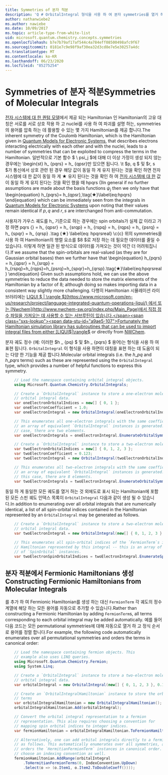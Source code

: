 ```yaml
---
title: Symmetries of 분자 적분
description: 'Q # OrbitalIntegral 형식을 사용 하 여 분자 symmetries를 열거 하는 방법에 대해 알아봅니다.'
author: nathanwiebe2
ms.author: nawiebe
ms.date: 10/09/2017
ms.topic: article-type-from-white-list
uid: microsoft.quantum.chemistry.concepts.symmetries
ms.openlocfilehash: b7e7b79af17af544c4a784eff08500498afc9f67
ms.sourcegitcommit: 0181e7c9e98f9af30ea32d3cd8e7e5e30257a4dc
ms.translationtype: MT
ms.contentlocale: ko-KR
ms.lasthandoff: 06/23/2020
ms.locfileid: "85275254"
---
```

# <a name="symmetries-of-molecular-integrals"></a><span data-ttu-id="a9ae5-103">Symmetries of 분자 적분</span><span class="sxs-lookup"><span data-stu-id="a9ae5-103">Symmetries of Molecular Integrals</span></span>

<span data-ttu-id="a9ae5-104">[전자 시스템에 대 한 퀀텀 모델](xref:microsoft.quantum.chemistry.concepts.quantummodels)에서 제공 되는 Hamiltonian 인 Hamiltonian의 고유 대칭은 서로를 서로 상호 작용 하 고 nuclei를 사용 하 여 파괴를 설명 하는, symmetries의 용어를 압축 하는 데 활용할 수 있는 몇 가지 Hamiltonian를 제공 합니다.</span><span class="sxs-lookup"><span data-stu-id="a9ae5-104">The inherent symmetry of the Coulomb Hamiltonian, which is the Hamiltonian given in [Quantum Models for Electronic Systems](xref:microsoft.quantum.chemistry.concepts.quantummodels), that describes electrons interacting electrically with each other and with the nuclei, leads to a number of symmetries that can be exploited to compress the terms in the Hamiltonian.</span></span>
<span data-ttu-id="a9ae5-105">일반적으로 기본 함수 $ \ psi_j $에 대해 더 이상 가정이 생성 되지 않는 경우에는 \begin{st} h_ {pqrs} = h_ {qpsr}만 있으면 됩니다. \t $p, q $ 및 $r, s $가 통신에서 상호 관련 된 경우 해당 값이 동일 하 게 유지 된다는 것을 확인 하면 전자 시스템에 대 한 값이 동일 하 게 ★ 유지 된다는 것을 확인 하 여 [전자 시스템에 대 한](xref:microsoft.quantum.chemistry.concepts.quantummodels) 값이 동일 하 게 유지 된다는 것을 확인 했을 때 hpqrs ()</span><span class="sxs-lookup"><span data-stu-id="a9ae5-105">In general if no further assumptions are made about the basis functions $\psi_j$ then we only have that \begin{equation} h_{pqrs}= h_{qpsr},\tag{★}\label{eq:hpqrs} \end{equation} which can be immediately seen from the integrals in [Quantum Models for Electronic Systems](xref:microsoft.quantum.chemistry.concepts.quantummodels) upon noting that their values remain identical if $p,q$ and $r,s$ are interchanged from anti-commutation.</span></span>

<span data-ttu-id="a9ae5-106">사용자가 가우스 궤도를 h_ 기준으로 하는 경우에는 spin orbitals가 실제 값 이라고 가정 하면 pqrs {} = h_ {qpsr} = h_ {srqp} = h_ {rspq} = h_ {rqps} = h_ {psrq} = h_ {spqr} = h_ {qrsp} .\tag {★} \label{eq: hpqrsreal} \c{c} 위의 symmetries을 사용 하 여 Hamiltonian의 행렬 요소를 $8 $로 저장 하는 데 필요한 데이터를 줄일 수 있습니다. 이렇게 하면 일관 된 방식으로 데이터를 가져오는 것이 약간 더 어려워집니다.</span><span class="sxs-lookup"><span data-stu-id="a9ae5-106">If we assume that the spin-orbitals are real-valued (as they are for Gaussian orbital bases) then we further have that \begin{equation} h_{pqrs} = h_{qpsr} = h_{srqp} = h_{rspq}=h_{rqps}=h_{psrq}=h_{spqr}=h_{qrsp}.\tag{★}\label{eq:hpqrsreal} \end{equation} Given such assumptions hold, we can use the above symmetries to reduce the data needed to store the matrix elements of the Hamiltonian by a factor of $8$; although doing so makes importing data in a consistent way slightly more challenging.</span></span>
<span data-ttu-id="a9ae5-107">다행히 Hamiltonian 시뮬레이션 라이브러리에는 [LIQUI $ | \rangle $](https://www.microsoft.com/en-us/research/project/language-integrated-quantum-operations-liqui/) 에서 또는 [Nwchem](http://www.nwchem-sw.org/index.php/Main_Page)에서 직접 정수 파일을 가져오는 데 사용할 수 있는 서브루틴이 있습니다.</span><span class="sxs-lookup"><span data-stu-id="a9ae5-107">Fortunately the Hamiltonian simulation library has subroutines that can be used to import integral files from either [LIQUI$|\rangle$](https://www.microsoft.com/en-us/research/project/language-integrated-quantum-operations-liqui/) or directly from [NWChem](http://www.nwchem-sw.org/index.php/Main_Page).</span></span>

<span data-ttu-id="a9ae5-108">분자 궤도 정수 (예: 이러한 $h \_ {pq} $ 및 $h \_ {pqrs} $ 용어)는 형식을 사용 하 여 표현 됩니다. `OrbitalIntegral` 이 형식을 사용 하면이 대칭을 표현 하는 데 도움이 되는 다양 한 기능을 제공 합니다.</span><span class="sxs-lookup"><span data-stu-id="a9ae5-108">Molecular orbital integrals (i.e. the $h\_{pq}$ and $h\_{pqrs}$ terms) such as these are represented using the `OrbitalIntegral` type, which provides a number of helpful functions to express this symmetry.</span></span>
```csharp
    // Load the namespace containing orbital integral objects.
    using Microsoft.Quantum.Chemistry.OrbitalIntegrals;

    // Create a `OrbitalIntegral` instance to store a one-electron molecular 
    // orbital integral data.
    var oneElectronOrbitalIndices = new[] { 0, 1 };
    var oneElectronCoefficient = 1.0;
    var oneElectronIntegral = new OrbitalIntegral(oneElectronOrbitalIndices, oneElectronCoefficient);

    // This enumerates all one-electron integrals with the same coefficient --
    // an array of equivalent `OrbitalIntegral` instances is generated. In this
    // case, there are two elements.
    var oneElectronIntegrals = oneElectronIntegral.EnumerateOrbitalSymmetries();

    // Create a `OrbitalIntegral` instance to store a two-electron molecular orbital integral data.
    var twoElectronOrbitalIndices = new[] { 0, 1, 2, 3 };
    var twoElectronCoefficient = 0.123;
    var twoElectronIntegral = new OrbitalIntegral(twoElectronOrbitalIndices, twoElectronCoefficient);

    // This enumerates all two-electron integrals with the same coefficient -- 
    // an array of equivalent `OrbitalIntegral` instances is generated. In 
    // this case, there are 8 elements.
    var twoElectronIntegrals = twoElectronIntegral.EnumerateOrbitalSymmetries();
```

<span data-ttu-id="a9ae5-109">동일 하 게 동일한 모든 궤도를 열거 하는 것 외에도로 표시 되는 Hamiltonian에 포함 된 모든 스핀 궤도 인덱스 목록이 `OrbitalIntegral` 다음과 같이 생성 될 수 있습니다.</span><span class="sxs-lookup"><span data-stu-id="a9ae5-109">In addition to enumerating over all orbital integrals that are numerically identical, a list of all spin-orbital indices contained in the Hamiltonian represented by an `OrbitalIntegral` may be generated as follows.</span></span>
```csharp
    // Create a `OrbitalIntegral` instance to store a two-electron molecular
    // orbital integral data.
    var twoElectronIntegral = new OrbitalIntegral(new[] { 0, 1, 2, 3 }, 0.123);

    // This enumerates all spin-orbital indices of the `FermionTerm`s in the 
    // Hamiltonian represented by this integral -- this is an array of array 
    // of `SpinOrbital` instances.
    var twoElectronSpinOrbitalIndices = twoElectronIntegral.EnumerateSpinOrbitals();
```
## <a name="constructing-fermionic-hamiltonians-from-molecular-integrals"></a><span data-ttu-id="a9ae5-110">분자 적분에서 Fermionic Hamiltonians 생성</span><span class="sxs-lookup"><span data-stu-id="a9ae5-110">Constructing Fermionic Hamiltonians from Molecular Integrals</span></span>

<span data-ttu-id="a9ae5-111">를 추가 하 여 Fermionic Hamiltonian를 생성 하는 대신 `FermionTerm` 각 궤도의 정수 계열에 해당 하는 모든 용어를 자동으로 추가할 수 있습니다.</span><span class="sxs-lookup"><span data-stu-id="a9ae5-111">Rather than constructing a Fermionic Hamiltonian by adding `FermionTerm`s, all terms corresponding to each orbital integral may be added automatically.</span></span>
<span data-ttu-id="a9ae5-112">예를 들어 다음 코드는 모든 permutational symmetries에 대해 자동으로 열거 하 고 정식 순서로 용어를 정렬 합니다.</span><span class="sxs-lookup"><span data-stu-id="a9ae5-112">For example, the following code automatically enumerates over all permutational symmetries and orders the terms in canonical order:</span></span> 
```csharp
    // Load the namespace containing fermion objects. This
    // example also uses LINQ queries.
    using Microsoft.Quantum.Chemistry.Fermion;
    using System.Linq;

    // Create a `OrbitalIntegral` instance to store a two-electron molecular 
    // orbital integral data.
    var orbitalIntegral = new OrbitalIntegral(new[] { 0, 1, 2, 3 }, 0.123);

    // Create an `OrbitalIntegralHamiltonian` instance to store the orbital integral
    // terms
    var orbitalIntegralHamiltonian = new OrbitalIntegralHamiltonian();
    orbitalIntegralHamiltonian.Add(orbitalIntegral);

    // Convert the orbital integral representation to a fermion
    // representation. This also requires choosing a convention for 
    // mapping spin orbital indices to integer indices.
    var fermionHamiltonian = orbitalIntegralHamiltonian.ToFermionHamiltonian(IndexConvention.UpDown);

    // Alternatively, one can add orbital integrals directly to a fermion Hamiltonian
    // as follows. This automatically enumerates over all symmetries, and then
    // orders the `HermitianFermionTerm` instances in canonical order. We will need to
    // choose an indexing convention as well.
    fermionHamiltonian.AddRange(orbitalIntegral
        .ToHermitianFermionTerms(0, IndexConvention.UpDown)
        .Select(o => (o.Item1, o.Item2.ToDoubleCoeff())));
```
